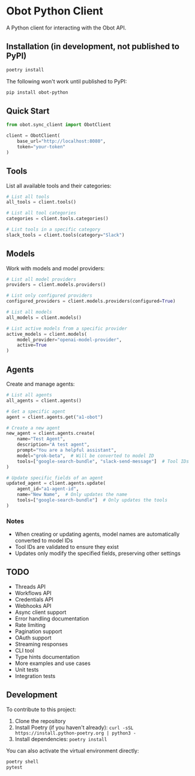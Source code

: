 # Obot Python Client

A Python client for interacting with the Obot API.

## Installation (in development, not published to PyPI)

```bash
poetry install
```

The following won't work until published to PyPI:

```bash
pip install obot-python
```

## Quick Start

```python
from obot.sync_client import ObotClient

client = ObotClient(
    base_url="http://localhost:8080",
    token="your-token"
)
```

## Tools

List all available tools and their categories:

```python
# List all tools
all_tools = client.tools()

# List all tool categories
categories = client.tools.categories()

# List tools in a specific category
slack_tools = client.tools(category="Slack")
```

## Models

Work with models and model providers:

```python
# List all model providers
providers = client.models.providers()

# List only configured providers
configured_providers = client.models.providers(configured=True)

# List all models
all_models = client.models()

# List active models from a specific provider
active_models = client.models(
    model_provider="openai-model-provider",
    active=True
)
```

## Agents

Create and manage agents:

```python
# List all agents
all_agents = client.agents()

# Get a specific agent
agent = client.agents.get("a1-obot")

# Create a new agent
new_agent = client.agents.create(
    name="Test Agent",
    description="A test agent",
    prompt="You are a helpful assistant",
    model="grok-beta",  # Will be converted to model ID
    tools=["google-search-bundle", "slack-send-message"]  # Tool IDs
)

# Update specific fields of an agent
updated_agent = client.agents.update(
    agent_id="a1-agent-id",
    name="New Name",  # Only updates the name
    tools=["google-search-bundle"]  # Only updates the tools
)
```

### Notes

- When creating or updating agents, model names are automatically converted to model IDs
- Tool IDs are validated to ensure they exist
- Updates only modify the specified fields, preserving other settings

## TODO

- Threads API
- Workflows API
- Credentials API
- Webhooks API
- Async client support
- Error handling documentation
- Rate limiting
- Pagination support
- OAuth support
- Streaming responses
- CLI tool
- Type hints documentation
- More examples and use cases
- Unit tests
- Integration tests

## Development

To contribute to this project:

1. Clone the repository
2. Install Poetry (if you haven't already): `curl -sSL https://install.python-poetry.org | python3 -`
3. Install dependencies: `poetry install`

You can also activate the virtual environment directly:

```bash
poetry shell
pytest
```
